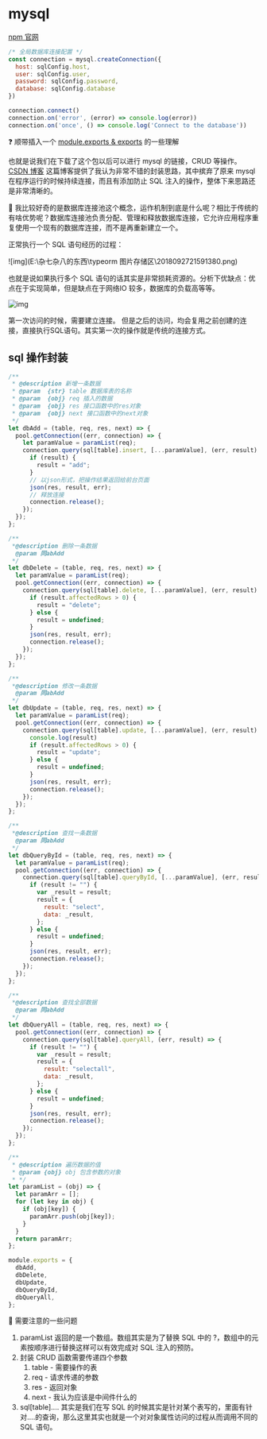 # mysql

[npm 官网](https://www.npmjs.com/package/mysql#pool-events)



```js
/* 全局数据库连接配置 */
const connection = mysql.createConnection({
  host: sqlConfig.host,
  user: sqlConfig.user,
  password: sqlConfig.password,
  database: sqlConfig.database
})

connection.connect()
connection.on('error', (error) => console.log(error))
connection.on('once', () => console.log('Connect to the database'))
```



:question: 顺带插入一个 [module.exports & exports](https://zhuanlan.zhihu.com/p/87729137) 的一些理解



也就是说我们在下载了这个包以后可以进行 mysql 的链接，CRUD 等操作。[CSDN 博客](https://blog.csdn.net/qq_42866164/article/details/106048663) 这篇博客提供了我认为非常不错的封装思路，其中摈弃了原来 mysql 在程序运行的时候持续连接，而且有添加防止 SQL 注入的操作，整体下来思路还是非常清晰的。



:key: 我比较好奇的是数据库连接池这个概念，运作机制到底是什么呢？相比于传统的有啥优势呢？数据库连接池负责分配、管理和释放数据库连接，它允许应用程序重复使用一个现有的数据库连接，而不是再重新建立一个。



正常执行一个 SQL 语句经历的过程：

![img](E:\杂七杂八的东西\typeorm 图片存储区\2018092721591380.png)

也就是说如果执行多个 SQL 语句的话其实是非常损耗资源的。分析下优缺点：优点在于实现简单，但是缺点在于网络IO 较多，数据库的负载高等等。



![img](https://img-blog.csdn.net/20180927215937655)

第一次访问的时候，需要建立连接。 但是之后的访问，均会复用之前创建的连接，直接执行SQL语句。其实第一次的操作就是传统的连接方式。





## sql 操作封装

```js
/**
 * @description 新增一条数据
 * @param  {str} table 数据库表的名称
 * @param  {obj} req 插入的数据
 * @param  {obj} res 接口函数中的res对象
 * @param  {obj} next 接口函数中的next对象
 */
let dbAdd = (table, req, res, next) => {
  pool.getConnection((err, connection) => {
    let paramValue = paramList(req);
    connection.query(sql[table].insert, [...paramValue], (err, result) => {
      if (result) {
        result = "add";
      }
      // 以json形式，把操作结果返回给前台页面
      json(res, result, err);
      // 释放连接
      connection.release();
    });
  });
};

/**
 *@description 删除一条数据
  @param 同abAdd
 */
let dbDelete = (table, req, res, next) => {
  let paramValue = paramList(req);
  pool.getConnection((err, connection) => {
    connection.query(sql[table].delete, [...paramValue], (err, result) => {
      if (result.affectedRows > 0) {
        result = "delete";
      } else {
        result = undefined;
      }
      json(res, result, err);
      connection.release();
    });
  });
};

/**
 *@description 修改一条数据
  @param 同abAdd
 */
let dbUpdate = (table, req, res, next) => {
  let paramValue = paramList(req);
  pool.getConnection((err, connection) => {
    connection.query(sql[table].update, [...paramValue], (err, result) => {
      console.log(result)
      if (result.affectedRows > 0) {
        result = "update";
      } else {
        result = undefined;
      }
      json(res, result, err);
      connection.release();
    });
  });
};

/**
 *@description 查找一条数据
  @param 同abAdd
 */
let dbQueryById = (table, req, res, next) => {
  let paramValue = paramList(req);
  pool.getConnection((err, connection) => {
    connection.query(sql[table].queryById, [...paramValue], (err, result) => {
      if (result != "") {
        var _result = result;
        result = {
          result: "select",
          data: _result,
        };
      } else {
        result = undefined;
      }
      json(res, result, err);
      connection.release();
    });
  });
};

/**
 *@description 查找全部数据
  @param 同abAdd
 */
let dbQueryAll = (table, req, res, next) => {
  pool.getConnection((err, connection) => {
    connection.query(sql[table].queryAll, (err, result) => {
      if (result != "") {
        var _result = result;
        result = {
          result: "selectall",
          data: _result,
        };
      } else {
        result = undefined;
      }
      json(res, result, err);
      connection.release();
    });
  });
};

/**
 * @description 遍历数据的值
 * @param {obj} obj 包含参数的对象
 * */
let paramList = (obj) => {
  let paramArr = [];
  for (let key in obj) {
    if (obj[key]) {
      paramArr.push(obj[key]);
    }
  }
  return paramArr;
};

module.exports = {
  dbAdd,
  dbDelete,
  dbUpdate,
  dbQueryById,
  dbQueryAll,
};


```

:key: 需要注意的一些问题

1. paramList 返回的是一个数组。数组其实是为了替换 SQL 中的 ?，数组中的元素按顺序进行替换这样可以有效完成对 SQL 注入的预防。
2. 封装 CRUD 函数需要传递四个参数
   1. table - 需要操作的表
   2. req - 请求传递的参数
   3. res - 返回对象
   4. next - 我认为应该是中间件什么的
3. sql[table].... 其实是我们在写 SQL 的时候其实是针对某个表写的，里面有针对....的查询，那么这里其实也就是一个对对象属性访问的过程从而调用不同的 SQL 语句。
